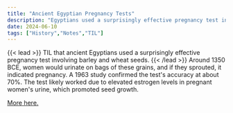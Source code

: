 ```yaml
---
title: "Ancient Egyptian Pregnancy Tests"
description: "Egyptians used a surprisingly effective pregnancy test involving barley and wheat seeds."
date: 2024-06-10
tags: ["History","Notes","TIL"]
---
```

{{< lead >}}
TIL that ancient Egyptians used a surprisingly effective pregnancy test involving barley and wheat seeds.
{{< /lead >}}
Around 1350 BCE, women would urinate on bags of these grains, and if they sprouted, it indicated pregnancy. A 1963 study confirmed the test's accuracy at about 70%. The test likely worked due to elevated estrogen levels in pregnant women's urine, which promoted seed growth.

[More here.](https://historyfacts.com/science-industry/fact/the-ancient-egyptians-had-accurate-pregnancy-tests/)